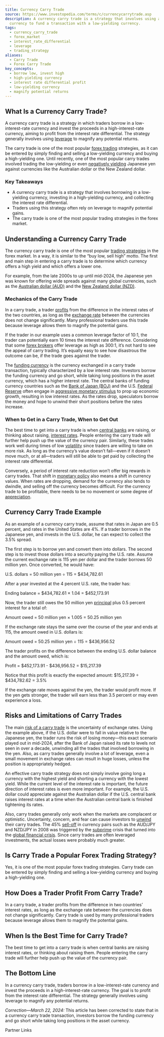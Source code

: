 ```yaml
---
title: Currency Carry Trade
source: https://www.investopedia.com/terms/c/currencycarrytrade.asp
description: A currency carry trade is a strategy that involves using a high-yielding
  currency to fund a transaction with a low-yielding currency.
tags:
  - currency_carry_trade
  - forex_market
  - interest_rate_differential
  - leverage
  - trading_strategy
aliases:
  - Carry Trade
  - Forex Carry Trade
key_concepts:
  - borrow low, invest high
  - high-yielding currency
  - interest rate differential profit
  - low-yielding currency
  - magnify potential returns
---
```



## What Is a Currency Carry Trade?

A currency carry trade is a strategy in which traders borrow in a low-interest-rate currency and invest the proceeds in a high-interest-rate currency, aiming to profit from the interest rate differential. The strategy generally involves using [leverage](https://www.investopedia.com/terms/l/leverage.asp) to magnify any potential returns.

The carry trade is one of the most popular [forex trading](https://www.investopedia.com/best-brokers-for-forex-trading-4587882) strategies, as it can be entered by simply finding and selling a low-yielding currency and buying a high-yielding one. Until recently, one of the most popular carry trades involved trading the low-yielding or even [negatively yielding](https://www.investopedia.com/articles/investing/070915/how-negative-interest-rates-work.asp) Japanese yen against currencies like the Australian dollar or the New Zealand dollar.

### Key Takeaways

- A currency carry trade is a strategy that involves borrowing in a low-yielding currency, investing in a high-yielding currency, and collecting the interest rate differential.
- Traders using this strategy often rely on leverage to magnify potential gains.
- The carry trade is one of the most popular trading strategies in the forex market.

## Understanding a Currency Carry Trade

The currency carry trade is one of the most popular [trading strategies](https://www.investopedia.com/terms/t/trading-strategy.asp) in the forex market. In a way, it is similar to the “buy low, sell high” motto. The first and main step in entering a carry trade is to determine which currency offers a high yield and which offers a lower one.

For example, from the late 2000s to up until mid-2024, the Japanese yen was known for offering wide spreads against many global currencies, such as the [Australian dollar (AUD)](https://www.investopedia.com/articles/forex/11/aud-fx-traders-should-know.asp) and the [New Zealand dollar (NZD)](https://www.investopedia.com/terms/forex/n/nzd-new-zealand-dollar.asp).

### Mechanics of the Carry Trade

In a carry trade, a trader [profits](https://www.investopedia.com/terms/p/profit.asp) from the difference in the interest rates of the two countries, as long as the [exchange rate](https://www.investopedia.com/terms/e/exchangerate.asp) between the currencies does not change significantly. Many professional traders use this trade because leverage allows them to magnify the potential gains.

If the trader in our example uses a common leverage factor of 10:1, the trader can potentially earn 10 times the interest rate difference. Considering that some [forex brokers](https://www.investopedia.com/best-brokers-for-forex-trading-4587882) offer leverage as high as 300:1, it’s not hard to see the appeal of carry trading. It’s equally easy to see how disastrous the outcome can be, if the trade goes against the trader.

The [funding currency](https://www.investopedia.com/terms/f/funding-currency.asp) is the currency exchanged in a carry trade transaction, typically characterized by a low interest rate. Investors borrow the funding currency and go short, while taking long positions in the asset currency, which has a higher interest rate. The central banks of funding currency countries such as the [Bank of Japan (BOJ)](https://www.investopedia.com/terms/b/bankofjapan.asp) and the U.S. [Federal Reserve](https://www.investopedia.com/terms/f/federalreservebank.asp) often engage in [aggressive monetary stimulus](https://www.investopedia.com/terms/e/economic-stimulus.asp) to prop up economic growth, resulting in low interest rates. As the rates drop, speculators borrow the money and hope to unwind their short positions before the rates increase.

### When to Get in a Carry Trade, When to Get Out

The best time to get into a carry trade is when [central banks](https://www.investopedia.com/terms/c/centralbank.asp) are raising, or thinking about raising, [interest rates](https://www.investopedia.com/terms/i/interestrate.asp). People entering the carry trade will further help push up the value of the currency pair. Similarly, these trades work well during times of low [volatility](https://www.investopedia.com/terms/v/volatility.asp) since traders are willing to take on more risk. As long as the currency’s value doesn’t fall—even if it doesn’t move much, or at all—traders will still be able to get paid by collecting the interest rate differential.

Conversely, a period of interest rate reduction won’t offer big rewards in carry trades. That shift in [monetary policy](https://www.investopedia.com/terms/m/monetarypolicy.asp) also means a shift in currency values. When rates are dropping, demand for the currency also tends to dwindle, and selling off the currency becomes difficult. For the currency trade to be profitable, there needs to be no movement or some degree of [appreciation](https://www.investopedia.com/terms/a/appreciation.asp).

## Currency Carry Trade Example

As an example of a currency carry trade, assume that rates in Japan are 0.5 percent, and rates in the United States are 4%. If a trader borrows in the Japanese yen, and invests in the U.S. dollar, he can expect to collect the 3.5% spread.

The first step is to borrow yen and convert them into dollars. The second step is to invest those dollars into a security paying the U.S. rate. Assume the current exchange rate is 115 yen per dollar and the trader borrows 50 million yen. Once converted, he would have:

U.S. dollars = 50 million yen ÷ 115 = $434,782.61

After a year invested at the 4 percent U.S. rate, the trader has:

Ending balance = $434,782.61 × 1.04 = $452,173.91

Now, the trader still owes the 50 million yen [principal](https://www.investopedia.com/terms/p/principal.asp) plus 0.5 percent interest for a total of:

Amount owed = 50 million yen × 1.005 = 50.25 million yen

If the exchange rate stays the same over the course of the year and ends at 115, the amount owed in U.S. dollars is:

Amount owed = 50.25 million yen ÷ 115 = $436,956.52

The trader profits on the difference between the ending U.S. dollar balance and the amount owed, which is:

Profit = $452,173.91 - $436,956.52 = $15,217.39

Notice that this profit is exactly the expected amount: $15,217.39 ÷ $434,782.62 = 3.5%

If the exchange rate moves against the yen, the trader would profit more. If the yen gets stronger, the trader will earn less than 3.5 percent or may even experience a loss.

## Risks and Limitations of Carry Trades

The main [risk of a carry trade](https://www.investopedia.com/articles/forex/09/japanese-yen-us-treasury-bonds.asp) is the uncertainty of exchange rates. Using the example above, if the U.S. dollar were to fall in value relative to the Japanese yen, the trader runs the risk of losing money—this exact scenario played out in mid-2024, after the Bank of Japan raised its rate to levels not seen in over a decade, unwinding all the trades that involved borrowing in the yen. Also, as carry trades generally involve a lot of leverage, even a small movement in exchange rates can result in huge losses, unless the position is appropriately hedged.

An effective carry trade strategy does not simply involve going long a currency with the highest yield and shorting a currency with the lowest yield. While the current level of the interest rate is important, the future direction of interest rates is even more important. For example, the U.S. dollar could appreciate against the Australian dollar if the U.S. central bank raises interest rates at a time when the Australian central bank is finished tightening its rates.

Also, carry trades generally only work when the markets are complacent or optimistic. Uncertainty, concern, and fear can cause investors to [unwind](https://www.investopedia.com/terms/u/unwind.asp) their carry trades. The 45% [sell-off](https://www.investopedia.com/terms/s/sell-off.asp) in currency pairs such as the AUD/JPY and NZD/JPY in 2008 was triggered by the [subprime](https://www.investopedia.com/terms/s/subprime.asp) crisis that turned into the [global financial crisis](https://www.investopedia.com/articles/economics/09/financial-crisis-review.asp). Since carry trades are often leveraged investments, the actual losses were probably much greater.

## Is Carry Trade a Popular Forex Trading Strategy?

Yes, it is one of the most popular forex trading strategies. Carry trade can be entered by simply finding and selling a low-yielding currency and buying a high-yielding one.

## How Does a Trader Profit From Carry Trade?

In a carry trade, a trader profits from the difference in two countries’ interest rates, as long as the exchange rate between the currencies does not change significantly. Carry trade is used by many professional traders because leverage allows them to magnify the potential gains.

## When Is the Best Time for Carry Trade?

The best time to get into a carry trade is when central banks are raising interest rates, or thinking about raising them. People entering the carry trade will further help push up the value of the currency pair.

## The Bottom Line

In a currency carry trade, traders borrow in a low-interest-rate currency and invest the proceeds in a high-interest-rate currency. The goal is to profit from the interest rate differential. The strategy generally involves using leverage to magnify any potential returns.  

*Correction—March 22, 2024:* This article has been corrected to state that in a currency carry trade transaction, investors borrow the funding currency and go short while taking long positions in the asset currency.

Partner Links